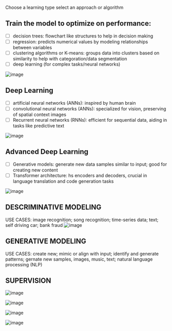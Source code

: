 Choose a learning type
select an approach or algorithm

## Train the model to optimize on performance:
- [ ] decision trees: flowchart like structures to help in decision making
- [ ] regression: predicts numerical values by modeling relationships between variables
- [ ] clustering algorithms or K-means: groups data into clusters based on similarity to help with categoration/data segmentation
- [ ] deep learning (for complex tasks/neural networks)

![image](https://github.com/user-attachments/assets/32f6b97c-9b8d-4223-a38a-33df2ff729fc)

## Deep Learning
- [ ] artificial neural networks (ANNs): inspired by human brain
- [ ] convolutional neural networks (ANNs): specialized for vision, preserving of spatial context images
- [ ] Recurrent neural networks (RNNs): efficient for sequential data, aiding in tasks like predictive text

![image](https://github.com/user-attachments/assets/1ebd4a94-b042-4ce9-877d-5cce20f01335)

## Advanced Deep Learning
- [ ] Generative models: generate new data samples similar to input; good for creating new content
- [ ] Transformer architecture: hs encoders and decoders, crucial in language translation and code generation tasks

![image](https://github.com/user-attachments/assets/5ee1ef88-4560-4b26-9147-db20f7e88dc1)

## DESCRIMINATIVE MODELING
USE CASES: image recognition; song recognition; time-series data; text; self driving car; bank fraud
![image](https://github.com/user-attachments/assets/59f0e2cc-85b1-4474-ada7-ff65e2f597d0)

## GENERATIVE MODELING
USE CASES: create new; mimic or align with input; identify and generate patterns; gernate new samples, images, music, text; natural language processing (NLP) 

## SUPERVISION
![image](https://github.com/user-attachments/assets/39b6c0b5-e671-47a0-bf80-5a3857d5abec)


![image](https://github.com/user-attachments/assets/861ed80c-659f-4f87-84d9-403602546c24)


![image](https://github.com/user-attachments/assets/232c5ccd-f8ac-44d3-9abd-19ba6daddf00)


![image](https://github.com/user-attachments/assets/09584503-4a2f-4813-ad7c-07ceedd409a9)


